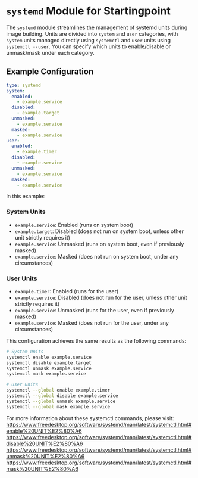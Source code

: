 # `systemd` Module for Startingpoint

The `systemd` module streamlines the management of systemd units during image building. Units are divided into `system` and `user` categories, with `system` units managed directly using `systemctl` and `user` units using `systemctl --user`. You can specify which units to enable/disable or unmask/mask under each category.

## Example Configuration

```yaml
type: systemd
system:
  enabled:
    - example.service
  disabled:
    - example.target
  unmasked:
    - example.service    
  masked:
    - example.service
user:
  enabled:
    - example.timer
  disabled:
    - example.service
  unmasked:
    - example.service    
  masked:
    - example.service
```

In this example:

### System Units
- `example.service`: Enabled (runs on system boot)
- `example.target`: Disabled (does not run on system boot, unless other unit strictly requires it)
- `example.service`: Unmasked (runs on system boot, even if previously masked)
- `example.service`: Masked (does not run on system boot, under any circumstances)

### User Units
- `example.timer`: Enabled (runs for the user)
- `example.service`: Disabled (does not run for the user, unless other unit strictly requires it)
- `example.service`: Unmasked (runs for the user, even if previously masked)
- `example.service`: Masked (does not run for the user, under any circumstances)

This configuration achieves the same results as the following commands:

```sh
# System Units
systemctl enable example.service
systemctl disable example.target
systemctl unmask example.service 
systemctl mask example.service 

# User Units
systemctl --global enable example.timer
systemctl --global disable example.service
systemctl --global unmask example.service
systemctl --global mask example.service
```

For more information about these systemctl commands, please visit: 
https://www.freedesktop.org/software/systemd/man/latest/systemctl.html#enable%20UNIT%E2%80%A6
https://www.freedesktop.org/software/systemd/man/latest/systemctl.html#disable%20UNIT%E2%80%A6
https://www.freedesktop.org/software/systemd/man/latest/systemctl.html#unmask%20UNIT%E2%80%A6
https://www.freedesktop.org/software/systemd/man/latest/systemctl.html#mask%20UNIT%E2%80%A6
